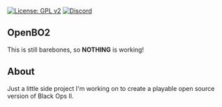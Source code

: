 [![License: GPL v2](https://img.shields.io/github/license/zkitx/t6sp?style=for-the-badge)](https://www.gnu.org/licenses/old-licenses/gpl-2.0.en.html) [![Discord](https://img.shields.io/discord/744719300245323806?style=for-the-badge)](https://discord.gg/79Ykke3)

## OpenBO2
This is still barebones, so **NOTHING** is working!

## About
Just a little side project I'm working on to create a playable open source version of Black Ops II.